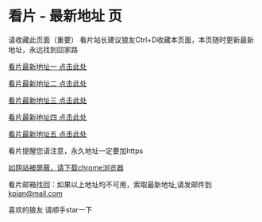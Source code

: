 # 看片 - 最新地址 页

请收藏此页面（重要）
看片站长建议狼友Ctrl+D收藏本页面，本页随时更新最新地址，永远找到回家路

[看片最新地址一 点击此处](https://8xshy.buzz/) 

[看片最新地址二 点击此处](https://8xsjf.buzz/) 

[看片最新地址三 点击此处](https://8xsje.buzz/) 

[看片最新地址四 点击此处](https://8xsjh.buzz/) 

[看片最新地址五 点击此处](https://8xshz.buzz/) 

看片提醒您请注意，永久地址一定要加https

[如网站被屏蔽，请下载chrome浏览器](https://8xe23.com/chrome_93.0.4577.82.apk) 

看片邮箱找回：如果以上地址均不可用，索取最新地址,请发邮件到 kpian@mail.com

喜欢的狼友 请顺手star一下
